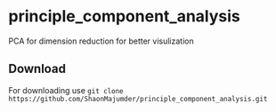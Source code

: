 # principle_component_analysis 
PCA for dimension reduction for better visulization
## Download 
For downloading use 
       `git clone https://github.com/ShaonMajumder/principle_component_analysis.git` 
